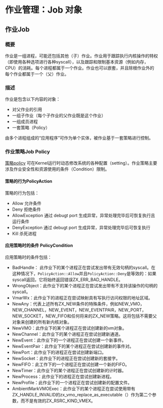 # 作业管理：Job 对象





## 作业Job
### 概要
作业是一组进程，可能还包括其他（子）作业。作业用于跟踪执行内核操作的特权（即使用各种选项进行各种syscall），以及跟踪和限制基本资源（例如内存，CPU）的消耗。每个进程都属于一个作业。作业也可以嵌套，并且除根作业外的每个作业都属于一个（父）作业。
### 描述

作业是包含以下内容的对象：

- 对父作业的引用
- 一组子作业（每个子作业的父作业既是这个作业）
- 一组成员进程
- 一套策略（Policy）

由多个进程组成的“应用程序”可作为单个实体，被作业基于一套策略进行控制。

### 作业策略Job Policy 

[策略policy](https://fuchsia.dev/fuchsia-src/concepts/settings/policy/policy_concepts?hl=en) 可在Kernel运行时动态修改系统的各种配置（setting）。作业策略主要涉及作业安全性和资源使用的条件（Condition）限制。

#### 策略的行为PolicyAction

策略的行为包括：

- Allow 允许条件
- Deny 拒绝条件
- AllowException 通过 debugt port 生成异常，异常处理完毕后可恢复执行且运行条件
- DenyException 通过 debugt port 生成异常，异常处理完毕后可恢复执行
- Kill 杀死进程

#### 应用策略时的条件 PolicyCondition

应用策略时的条件包括：

- BadHandle： 此作业下的某个进程正在尝试发出带有无效句柄的syscall。在这种情况下，`PolicyAction::Allow`并且`PolicyAction::Deny`是等效的：如果syscall返回，它将始终返回错误ZX_ERR_BAD_HANDLE。
- WrongObject：此作业下的某个进程正在尝试发出带有不支持该操作的句柄的syscall。
- VmarWx：此作业下的进程正在尝试映射具有写执行访问权限的地址区域。
- NewAny：代表上述所有ZX_NEW条件的特殊条件，例如NEW_VMO，NEW_CHANNEL，NEW_EVENT，NEW_EVENTPAIR，NEW_PORT，NEW_SOCKET，NEW_FIFO和任何将来的ZX_NEW策略。这将包括不需要父对象来创建的所有新内核对象。
- NewVMO：此作业下的某个进程正在尝试创建新的vm对象。
- NewChannel：此作业下的某个进程正在尝试创建新通道。
- NewEvent：此作业下的一个进程正在尝试创建一个新事件。
- NewEventPair：此作业下的某个进程正在尝试创建新的事件对。
- NewPort：此作业下的进程正在尝试创建新端口。
- NewSocket：此作业下的进程正在尝试创建新的套接字。
- NewFIFO：此工作下的一个进程正在尝试创建一个新的FIFO。
- NewTimer：此作业下的某个进程正在尝试创建新的计时器。
- NewProcess：此作业下的进程正在尝试创建新进程。
- NewProfile：此作业下的一个进程正在尝试创建新的配置文件。
- AmbientMarkVMOExec：此作业下的某个进程正在尝试使用带有ZX_HANDLE_INVALID的zx_vmo_replace_as_executable（）作为第二个参数，而不是有效的ZX_RSRC_KIND_VMEX。

